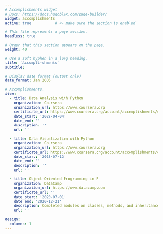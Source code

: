 ```yaml
---
# Accomplishments widget
# Docs: https://docs.hugoblox.com/page-builder/
widget: accomplishments
active: true           # <- make sure the section is enabled

# This file represents a page section.
headless: true

# Order that this section appears on the page.
weight: 40

# Use a soft hyphen in a long heading.
title: 'Accompli-shments'
subtitle:

# Display date format (output only)
date_format: Jan 2006

# Accomplishments.
item:
  - title: Data Analysis with Python
    organization: Coursera
    organization_url: https://www.coursera.org
    certificate_url: https://www.coursera.org/account/accomplishments/certificate/YWGRY4MF4FYB
    date_start: '2022-04-04'     
    date_end: ''
    description: ''
    url: ''

  - title: Data Visualization with Python
    organization: Coursera
    organization_url: https://www.coursera.org
    certificate_url: https://www.coursera.org/account/accomplishments/certificate/FYTCBA2QTGGE
    date_start: '2022-07-13'
    date_end: ''
    description: ''
    url: ''

  - title: Object-Oriented Programming in R
    organization: DataCamp
    organization_url: https://www.datacamp.com
    certificate_url: ''
    date_start: '2020-07-01'
    date_end: '2020-12-21'
    description: Completed modules on classes, methods, and inheritance in R.
    url: ''
    
design:
  columns: 1
---
```

